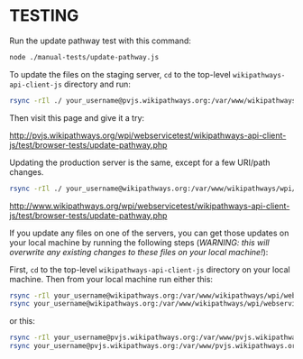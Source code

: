 TESTING
=======

Run the update pathway test with this command:

```bash
node ./manual-tests/update-pathway.js
```

To update the files on the staging server, `cd` to the top-level `wikipathways-api-client-js` directory and run:

```bash
rsync -rIl ./ your_username@pvjs.wikipathways.org:/var/www/wikipathways/wpi/pvjs.wikipathways.org/wikipathways-api-client-js
```

Then visit this page and give it a try:

http://pvjs.wikipathways.org/wpi/webservicetest/wikipathways-api-client-js/test/browser-tests/update-pathway.php

Updating the production server is the same, except for a few URI/path changes.

```bash
rsync -rIl ./ your_username@wikipathways.org:/var/www/wikipathways/wpi/webservicetest/wikipathways-api-client-js
```

http://www.wikipathways.org/wpi/webservicetest/wikipathways-api-client-js/test/browser-tests/update-pathway.php

If you update any files on one of the servers, you can get those updates on your local machine by running the following steps (*WARNING: this will overwrite any existing changes to these files on your local machine!*):

First, `cd` to the top-level `wikipathways-api-client-js` directory on your local machine. Then from your local machine run either this:

```bash
rsync -rIl your_username@wikipathways.org:/var/www/wikipathways/wpi/webservicetest/wikipathways-api-client-js/lib/*.js ./lib/
rsync your_username@wikipathways.org:/var/www/wikipathways/wpi/webservicetest/wikipathways-api-client-js/test/browser-tests/update-pathway.php ./test/browser-tests/update-pathway.php
```

or this:

```bash
rsync -rIl your_username@pvjs.wikipathways.org:/var/www/pvjs.wikipathways.org/wpi/webservicetest/wikipathways-api-client-js/lib/*.js ./lib/
rsync your_username@pvjs.wikipathways.org:/var/www/pvjs.wikipathways.org/wpi/webservicetest/wikipathways-api-client-js/test/browser-tests/update-pathway.php ./test/browser-tests/update-pathway.php
```

